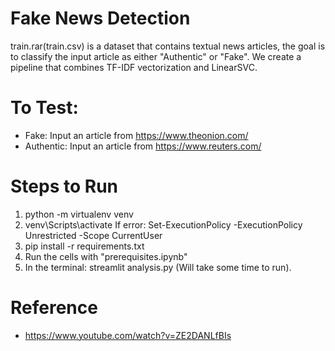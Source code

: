 # Fake News Detection

train.rar(train.csv) is a dataset that contains textual news articles, the goal is to classify the input article as either "Authentic"  or "Fake". We create a pipeline that combines TF-IDF vectorization and LinearSVC.

# To Test:
 - Fake: Input an article from https://www.theonion.com/
 - Authentic: Input an article from https://www.reuters.com/


# Steps to Run

1. python -m virtualenv venv
2. venv\Scripts\activate
    If error: Set-ExecutionPolicy -ExecutionPolicy Unrestricted -Scope CurrentUser
3. pip install -r requirements.txt
4. Run the cells with "prerequisites.ipynb"
5. In the terminal: streamlit analysis.py (Will take some time to run).

# Reference
- https://www.youtube.com/watch?v=ZE2DANLfBIs
